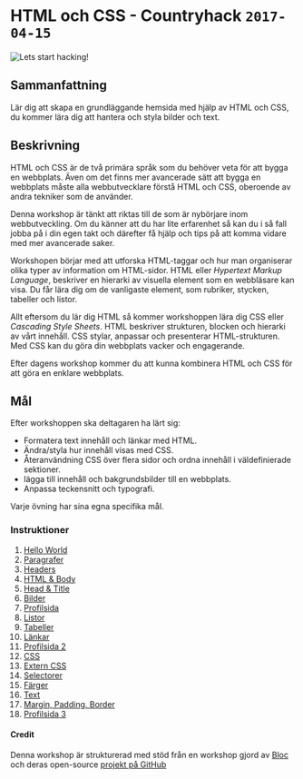 # HTML och CSS - Countryhack `2017-04-15`

![Lets start hacking!](https://i.imgur.com/cZGjaRG.gif)

## Sammanfattning

Lär dig att skapa en grundläggande hemsida med hjälp av HTML och CSS, du kommer lära dig att hantera och styla bilder och text.

## Beskrivning

HTML och CSS är de två primära språk som du behöver veta för att bygga en webbplats. Även om det finns mer avancerade sätt att bygga en webbplats måste alla webbutvecklare förstå HTML och CSS, oberoende av andra tekniker som de använder.

Denna workshop är tänkt att riktas till de som är nybörjare inom webbutveckling. Om du känner att du har lite erfarenhet så kan du i så fall jobba på i din egen takt och därefter få hjälp och tips på att komma vidare med mer avancerade saker.

Workshopen börjar med att utforska HTML-taggar och hur man organiserar olika typer av information om HTML-sidor. HTML eller *Hypertext Markup Language*, beskriver en hierarki av visuella element som en webbläsare kan visa. Du får lära dig om de vanligaste element, som rubriker, stycken, tabeller och listor.

Allt eftersom du lär dig HTML så kommer workshoppen lära dig CSS eller *Cascading Style Sheets*. HTML beskriver strukturen, blocken och hierarki av vårt innehåll. CSS stylar, anpassar och presenterar HTML-strukturen. Med CSS kan du göra din webbplats vacker och engagerande.

Efter dagens workshop kommer du att kunna kombinera HTML och CSS för att göra en enklare webbplats.

## Mål

Efter workshoppen ska deltagaren ha lärt sig:

- Formatera text innehåll och länkar med HTML.
- Ändra/styla hur innehåll visas med CSS.
- Återanvändning CSS över flera sidor och ordna innehåll i väldefinierade sektioner.
- lägga till innehåll och bakgrundsbilder till en webbplats.
- Anpassa teckensnitt och typografi.

Varje övning har sina egna specifika mål.


### Instruktioner

1. [Hello World](./instruktioner/001-hello-world.md)
1. [Paragrafer](./instruktioner/002-paragrafer.md)
1. [Headers](./instruktioner/003-headers.md)
1. [HTML & Body](./instruktioner/004-html-and-body.md)
1. [Head & Title](./instruktioner/005-head-and-title.md)
1. [Bilder](./instruktioner/006-images.md)
1. [Profilsida](./instruktioner/007-profile-page.md)
1. [Listor](./instruktioner/008-lists.md)
1. [Tabeller](./instruktioner/009-tables.md)
1. [Länkar](./instruktioner/010-links.md)
1. [Profilsida 2](./instruktioner/011-profile-page-2.md)
1. [CSS](./instruktioner/012-css.md)
1. [Extern CSS](./instruktioner/013-external-css.md)
1. [Selectorer](./instruktioner/014-selectors.md)
1. [Färger](./instruktioner/015-colors.md)
1. [Text](./instruktioner/016-text.md)
1. [Margin, Padding, Border](./instruktioner/017-margins-padding-borders.md)
1. [Profilsida 3](./instruktioner/018-profile-page-3.md)


#### Credit
Denna workshop är strukturerad med stöd från en workshop gjord av [Bloc](https://www.bloc.io/) och deras open-source [projekt på GitHub](https://github.com/Bloc/workshop-html-css)
